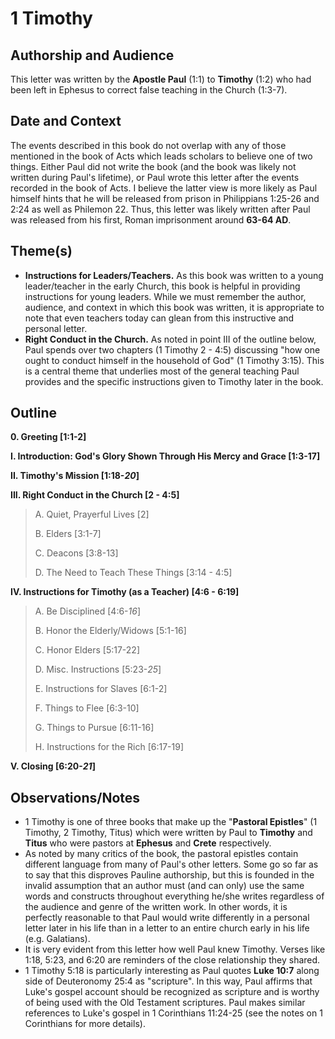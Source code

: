 # 1 Timothy

## Authorship and Audience
This letter was written by the **Apostle Paul** (1:1) to **Timothy** (1:2) who had been left in Ephesus to correct false teaching in the Church (1:3-7).

## Date and Context
The events described in this book do not overlap with any of those mentioned in the book of Acts which leads scholars to believe one of two things. Either Paul did not write the book (and the book was likely not written during Paul's lifetime), or Paul wrote this letter after the events recorded in the book of Acts. I believe the latter view is more likely as Paul himself hints that he will be released from prison in Philippians 1:25-26 and 2:24 as well as Philemon 22. Thus, this letter was likely written after Paul was released from his first, Roman imprisonment around **63-64 AD**.

## Theme(s)
- **Instructions for Leaders/Teachers.**  As this book was written to a young leader/teacher in the early Church, this book is helpful in providing instructions for young leaders. While we must remember the author, audience, and context in which this book was written, it is appropriate to note that even teachers today can glean from this instructive and personal letter.
- **Right Conduct in the Church.**  As noted in point III of the outline below, Paul spends over two chapters (1 Timothy 2 - 4:5) discussing "how one ought to conduct himself in the household of God" (1 Timothy 3:15). This is a central theme that underlies most of the general teaching Paul provides and the specific instructions given to Timothy later in the book.

## Outline
**0. Greeting  [1:1-2]**

**I. Introduction: God's Glory Shown Through His Mercy and Grace  [1:3-17]**

**II. Timothy's Mission  [1:18-*20*]**

**III. Right Conduct in the Church  [2 - 4:5]**

  > A. Quiet, Prayerful Lives  [2]
  > 
  > B. Elders  [3:1-7]
  > 
  > C. Deacons  [3:8-13]
  > 
  > D. The Need to Teach These Things  [3:14 - 4:5]

**IV. Instructions for Timothy (as a Teacher)  [4:6 - 6:19]**

  > A. Be Disciplined  [4:6-*16*]
  > 
  > B. Honor the Elderly/Widows  [5:1-16]
  > 
  > C. Honor Elders  [5:17-22]
  > 
  > D. Misc. Instructions  [5:23-*25*]
  > 
  > E. Instructions for Slaves  [6:1-2]
  > 
  > F. Things to Flee  [6:3-10]
  > 
  > G. Things to Pursue  [6:11-16]
  > 
  > H. Instructions for the Rich  [6:17-19]

**V. Closing  [6:20-*21*]**

## Observations/Notes
  - 1 Timothy is one of three books that make up the "**Pastoral Epistles**" (1 Timothy, 2 Timothy, Titus) which were written by Paul to **Timothy** and **Titus** who were pastors at **Ephesus** and **Crete** respectively.
  - As noted by many critics of the book, the pastoral epistles contain different language from many of Paul's other letters. Some go so far as to say that this disproves Pauline authorship, but this is founded in the invalid assumption that an author must (and can only) use the same words and constructs throughout everything he/she writes regardless of the audience and genre of the written work. In other words, it is perfectly reasonable to that Paul would write differently in a personal letter later in his life than in a letter to an entire church early in his life (e.g. Galatians).
  - It is very evident from this letter how well Paul knew Timothy. Verses like 1:18, 5:23, and 6:20 are reminders of the close relationship they shared.
  - 1 Timothy 5:18 is particularly interesting as Paul quotes **Luke 10:7** along side of Deuteronomy 25:4 as "scripture". In this way, Paul affirms that Luke's gospel account should be recognized as scripture and is worthy of being used with the Old Testament scriptures. Paul makes similar references to Luke's gospel in 1 Corinthians 11:24-25 (see the notes on 1 Corinthians for more details).

